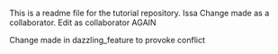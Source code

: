 This is a readme file for the tutorial repository. Issa
Change made as a collaborator.
Edit as collaborator AGAIN

Change made in dazzling_feature to provoke conflict